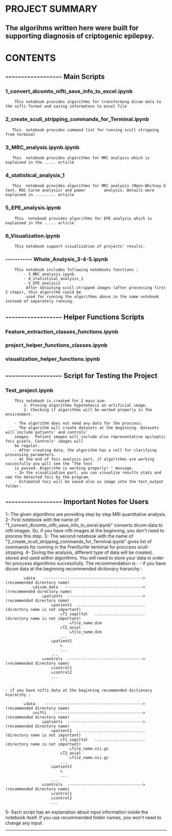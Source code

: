 # PROJECT SUMMARY



## The algorihms written here were built for supporting diagnosis of criptogenic epilepsy.



# CONTENTS 

## ------------------ Main Scripts

### 1_convert_dicomto_nifti_save_info_to_excel.ipynb
        This notebook provides algorithms for transforming dicom data to the nifti format and saving informatons to excel file 
### 2_create_scull_stripping_commands_for_Terminal.ipynb
       This  notebook provides command list for running scull stripping from terminal       
### 3_MRC_analysis.ipynb.ipynb
       This  notebook provides algorithms for MRC analysis which is explained in the ..... article      
### 4_statistical_analysis_1
       This  notebook provides algorithms for MRC analysis (Mann-Whitney U test, ROC Curve analysis) and power        analysis. Details were explained in ......... article       
### 5_EPE_analysis.ipynb
        This  notebook provides algorithms for EPE analysis which is explained in the ..... article       
### 6_Visualization.ipynb
        This notebook support visualization of projects' results.
        
### ----------- Whole_Analysis_3-4-5.ipynb
        This notebook includes following notebooks functions :
            - 3_MRC_analysis.ipynb
            - 4_statistical_analysis_1
            - 5_EPE_analysis
             After obtaining scull-stripped images (after processing first 2 steps), this algorithm could be 
             used for running the algorithms above in the same notebook instead of separately running.

## ------------------ Helper Functions Scripts

### Feature_extraction_classes_functions.ipynb
### project_helper_functions_classes.ipynb
### visualization_helper_functions.ipynb


## ------------------ Script for Testing the Project

### Test_project.ipynb
        This notebook is created for 2 main aim:
            1- Proving algorithms hypotehesis on artificial image.
            2- Checking if algorithms will be worked properly in the environment.
        
        - The algorithm does not need any data for the proccess.
        _ The algorithm will create datasets at the beginning. Datasets will include patients' and controls' 
        images.  Patient images will include also representative epileptic foci pixels. Controls' images will 
        be regular. 
        - After creating data, the algorithm has a cell for clarifying processing parameters.
        - At the end of foci analysis part, if algorithms are working succesfully you will see the "The test 
        is passed. Algorithm is working properly! " message.
        - In the visualization part, you can visualize results stats and see the detected foci by the program.
        - Estimated foci will be saved also as image into the test_output folder.


## ------------------ Important Notes for Users

1- The given algorithms are providing step by step MRI quantitative analysis. 
2- First notebook with the name of "1_convert_dicomto_nifti_save_info_to_excel.ipynb" converts dicom data to nifti images. So, if you have nifti images at the beginning, you don't need to process this step.
3- The second notebook with the name of "2_create_scull_stripping_commands_for_Terminal.ipynb" gives list of commands for running in the FreeSurfer terminal for proccess scull-strpping.
4- During the analysis, different type of data will be created, stored and used within algorithms. You will need to store your data in order for proccess algorithms successfully. The recommendation is :
    - if you have dicom data at the beginning recommended dictionary hierarchy :
    
            ↳data    ------------------------------------------->(recommended directory name)
                ↳dicom_data   ---------------------------------->((recommended directory name)
                    ↳patients  --------------------------------->(recommended directory name)
                        ↳patient1  ..............................(directory name is not important)
                            ↳T1_sagittal   ......................(directory name is not important)
                                ↳file_name.dcm
                            ↳T2_axial   
                                ↳file_name.dcm
                            ...
                        ↳patient2
                            ↳
                            ...
                        ...
                    ↳controls  --------------------------------->(recommended directory name)
                        ↳control1
                        ↳control2
                        ...
        
    
    - if you have nifti data at the beginning recommended dictionary hierarchy :    
    
            ↳data    ------------------------------------------->(recommended directory name)
                ↳nifti   --------------------------------------->(recommended directory name)
                    ↳patients  --------------------------------->(recommended directory name)
                        ↳patient1  ..............................(directory name is not important)
                            ↳T1_sagittal   ......................(directory name is not important)
                                ↳file_name.nii.gz
                            ↳T2_axial    
                                ↳file_name.nii.gz
                            ...
                        ↳patient2
                            ↳
                            ...
                        ...
                    ↳controls  --------------------------------->(recommended directory name)
                        ↳control1
                        ↳control2
                        ...

5- Each script has an explanation about input information inside the notebook itself. If you use recommended folder names, you won't need to change any input. 


--------------
